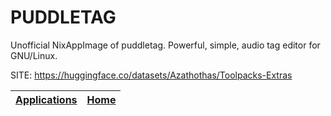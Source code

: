 # PUDDLETAG

 Unofficial NixAppImage of puddletag. Powerful, simple, audio tag editor for GNU/Linux.

 SITE: https://huggingface.co/datasets/Azathothas/Toolpacks-Extras

 | [Applications](https://portable-linux-apps.github.io/apps.html) | [Home](https://portable-linux-apps.github.io)
 | --- | --- |
